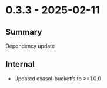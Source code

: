 # 0.3.3 - 2025-02-11

## Summary

Dependency update

## Internal

* Updated exasol-bucketfs to >=1.0.0
